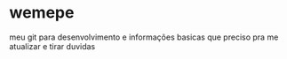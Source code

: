# wemepe
meu git para desenvolvimento e informações basicas que preciso pra me atualizar e tirar duvidas
